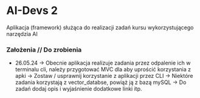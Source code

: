 # AI-Devs 2

Aplikacja (framework) służąca do realizacji zadań kursu wykorzystującego narzędzia AI


### Założenia // Do zrobienia 

- 26.05.24
-> Obecnie aplikacja realizuje zadania przez odpalenie ich w terminalu cli, należy przygotować MVC dla aby uprościć korzystania z apki
-> Zostaw / usprawnij korzystanie z aplikacji przez CLI
-> Niektóre zadania korzystają z vector_databse, powiąż ją z bazą mySQL
-> Do zadań dodaj opis i wyjaśnienie dodatkowe linki itp.